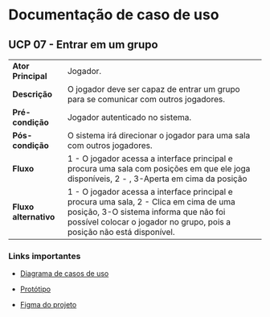 # Documentação de caso de uso


## UCP 07 - Entrar em um grupo
|  |  |
|--|--|
| **Ator Principal** | Jogador. |
| **Descrição** | O jogador deve ser capaz de entrar um grupo para se comunicar com outros jogadores. |
| **Pré-condição** | Jogador autenticado no sistema. |
| **Pós-condição** | O sistema irá direcionar o jogador para uma sala com outros jogadores. |
| **Fluxo** | 1 - O jogador acessa a interface principal e procura uma sala com posições em que ele joga disponíveis, 2 - , 3-Aperta em cima da posição|
| **Fluxo alternativo** | 1 - O jogador acessa a interface principal e procura uma sala,  2 - Clica em cima de uma posição, 3-O sistema informa que não foi possível colocar o jogador no grupo, pois a posição não está disponível.|

### Links importantes 
- [Diagrama de casos de uso](https://github.com/tads-cnat/gameprofile/blob/main/docs/An%C3%A1lise/Diagrama%20de%20casos%20de%20uso.png)

- [Protótipo](https://imgur.com/3T4rwnl)

- [Figma do projeto](https://www.figma.com/file/dSRnqVj6y8ODgOGTLHax9r/Prototipos?node-id=0%3A1&t=BJKo6lfCw5KZHLYS-1)